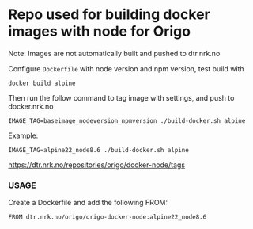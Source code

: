 # Repo used for building docker images with node for Origo

Note: Images are not automatically built and pushed to dtr.nrk.no

Configure `Dockerfile` with node version and npm version, test build with

```
docker build alpine
```

Then run the follow command to tag image with settings, and push to docker.nrk.no
```
IMAGE_TAG=baseimage_nodeversion_npmversion ./build-docker.sh alpine
```

Example:
```
IMAGE_TAG=alpine22_node8.6 ./build-docker.sh alpine
```

https://dtr.nrk.no/repositories/origo/docker-node/tags

### USAGE

Create a Dockerfile and add the following FROM:

```
FROM dtr.nrk.no/origo/origo-docker-node:alpine22_node8.6

```
